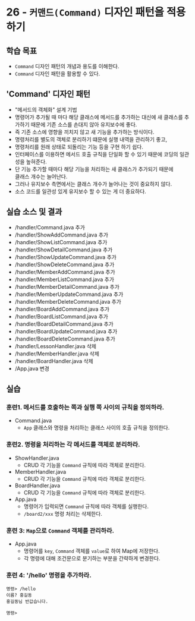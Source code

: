 # 26 - `커맨드(Command)` 디자인 패턴을 적용하기

## 학습 목표

- `Command` 디자인 패턴의 개념과 용도를 이해한다.
- `Command` 디자인 패턴을 활용할 수 있다.

## 'Command' 디자인 패턴

- "메서드의 객체화" 설계 기법 
- 명령어가 추가될 때 마다 해당 클래스에 메서드를 추가하는 대신에
  새 클래스를 추가하기 때문에 기존 소스를 손대지 않아 유지보수에 좋다.
- 즉 기존 소스에 영향을 끼치지 않고 새 기능을 추가하는 방식이다.
- 명령처리를 별도의 객체로 분리하기 떄문에 실행 내역을 관리하기 좋고,
- 명령처리를 원래 상태로 되돌리는 기능 등을 구현 하기 쉽다.  
- 인터페이스를 이용하면 메서드 호출 규칙을 단일화 할 수 있기 때문에
  코딩의 일관성을 높혀준다.
- 단 기능 추가할 때마다 해당 기능을 처리하는 새 클래스가 추가되기 때문에    
  클래스 개수는 늘어난다.
- 그러나 유지보수 측면에서는 클래스 개수가 늘어나는 것이  중요하지 않다.
- 소스 코드를 일관성 있게 유지보수 할 수 있는 게 더 중요하다.  


## 실습 소스 및 결과

- /handler/Command.java 추가
- /handler/ShowAddCommand.java 추가
- /handler/ShowListCommand.java 추가
- /handler/ShowDetailCommand.java 추가
- /handler/ShowUpdateCommand.java 추가
- /handler/ShowDeleteCommand.java 추가
- /handler/MemberAddCommand.java 추가
- /handler/MemberListCommand.java 추가
- /handler/MemberDetailCommand.java 추가
- /handler/MemberUpdateCommand.java 추가
- /handler/MemberDeleteCommand.java 추가
- /handler/BoardAddCommand.java 추가
- /handler/BoardListCommand.java 추가
- /handler/BoardDetailCommand.java 추가
- /handler/BoardUpdateCommand.java 추가
- /handler/BoardDeleteCommand.java 추가
- /handler/LessonHandler.java 삭제
- /handler/MemberHandler.java 삭제
- /handler/BoardHandler.java 삭제
- /App.java 변경

## 실습

### 훈련1. 메서드를 호출하는 쪽과 실행 쪽 사이의 규칙을 정의하라.

- Command.java
    - `App` 클래스와 명령을 처리하는 클래스 사이의 호출 규칙을 정의한다.

### 훈련2. 명령을 처리하는 각 메서드를 객체로 분리하라.

- ShowHandler.java
    -  CRUD 각 기능을 `Command` 규칙에 따라 객체로 분리한다.
- MemberHandler.java
    -  CRUD 각 기능을 `Command` 규칙에 따라 객체로 분리한다.
- BoardHandler.java
    -  CRUD 각 기능을 `Command` 규칙에 따라 객체로 분리한다.
- App.java 
    - 명령어가 입력되면 `Command` 규칙에 따라 객체를 실행한다.
    - `/board2/xxx` 명령 처리는 삭제한다.

### 훈련 3: `Map`으로 `Command` 객체를 관리하라.

- App.java
    - 명령어를 `key`, `Command` 객체를 `value`로 하여 Map에 저장한다.
    - 각 명령에 대해 조건문으로 분기하는 부분을 간략하게 변경한다.

    
### 훈련 4: '/hello' 명령을 추가하라.
```
명령> /hello
이름? 홍길동
홍길동님 반갑습니다.

명령>
```
